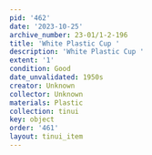 ```yaml
---
pid: '462'
date: '2023-10-25'
archive_number: 23-01/1-2-196
title: 'White Plastic Cup '
description: 'White Plastic Cup '
extent: '1'
condition: Good
date_unvalidated: 1950s
creator: Unknown
collector: Unknown
materials: Plastic
collection: tinui
key: object
order: '461'
layout: tinui_item
---
```

